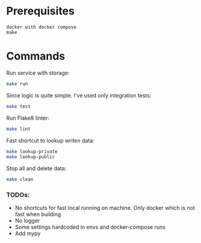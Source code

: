 # Prerequisites

```
docker with docker compose
make
```

# Commands

Run service with storage:

```bash
make run
```

Since logic is quite simple. I've used only integration tests:

```bash
make test
```

Run Flake8 linter:

```bash
make lint
```

Fast shortcut to lookup writen data:

```bash
make lookup-private
make lookup-public
```

Stop all and delete data:

```bash
make clean
```

### TODOs:
- No shortcuts for fast local running on machine. Only docker which is not fast when building
- No logger
- Some settings hardcoded in envs and docker-compose runs
- Add mypy